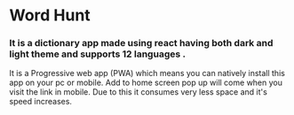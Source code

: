 # Word Hunt

### It is a dictionary app made using react having both dark and light theme and supports 12 languages .


It is a Progressive web app (PWA) which means you can natively install this app on your pc or mobile. Add to home screen pop up will come when you visit the link in mobile. Due to this it consumes very less space and it's speed increases.
